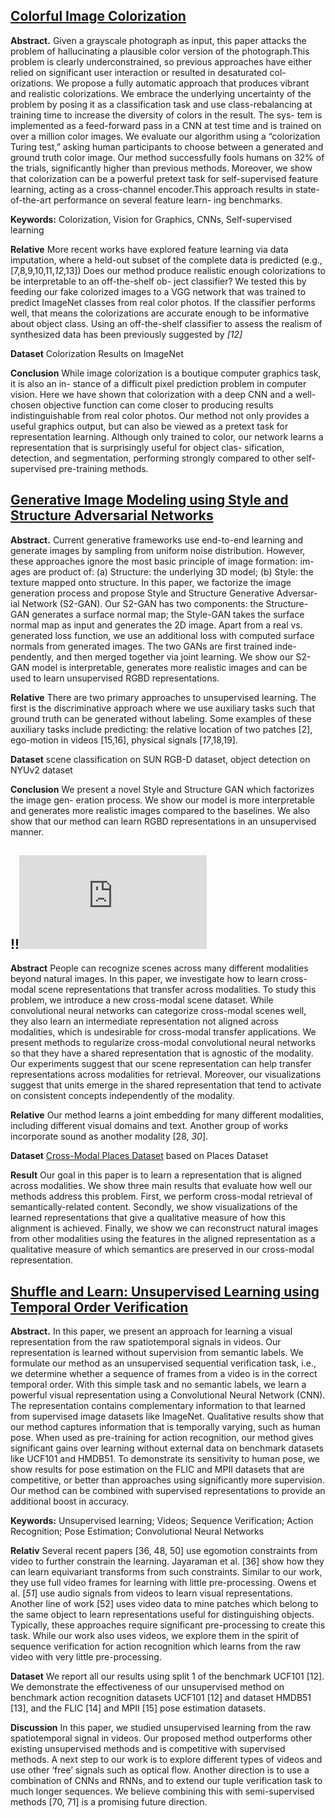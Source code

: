 ## <a href = "https://arxiv.org/pdf/1603.08511.pdf"> Colorful Image Colorization  </a>

**Abstract.**
Given a grayscale photograph as input, this paper attacks the problem of hallucinating a plausible color version of the photograph.This problem is clearly underconstrained, so previous approaches have either relied on significant user interaction or resulted in desaturated col- orizations.
We propose a fully automatic approach that produces vibrant and realistic colorizations. We embrace the underlying uncertainty of the problem by posing it as a classification task and use class-rebalancing at training time to increase the diversity of colors in the result. The sys- tem is implemented as a feed-forward pass in a CNN at test time and is trained on over a million color images. 
We evaluate our algorithm using a “colorization Turing test,” asking human participants to choose between a generated and ground truth color image. Our method successfully fools humans on 32% of the trials, significantly higher than previous methods. Moreover, we show that colorization can be a powerful pretext task for self-supervised feature learning, acting as a cross-channel encoder.This approach results in state-of-the-art performance on several feature learn- ing benchmarks.

**Keywords:** Colorization, Vision for Graphics, CNNs, Self-supervised learning

**Relative** 
More recent works have explored feature learning via data imputation, where a held-out subset of the complete data is predicted (e.g., [7,8,9,10,11,_12_,13])
Does our method produce realistic enough colorizations to be interpretable to an off-the-shelf ob- ject classifier? We tested this by feeding our fake colorized images to a VGG network that was trained to predict ImageNet classes from real color photos. If the classifier performs well, that means the colorizations are accurate enough to be informative about object class. Using an off-the-shelf classifier to assess the realism of synthesized data has been previously suggested by _[12]_

**Dataset** Colorization Results on ImageNet

**Conclusion**
While image colorization is a boutique computer graphics task, it is also an in- stance of a difficult pixel prediction problem in computer vision. Here we have shown that colorization with a deep CNN and a well-chosen objective function can come closer to producing results indistinguishable from real color photos. Our method not only provides a useful graphics output, but can also be viewed as a pretext task for representation learning. Although only trained to color, our network learns a representation that is surprisingly useful for object clas- sification, detection, and segmentation, performing strongly compared to other self-supervised pre-training methods.


## [Generative Image Modeling using Style and Structure Adversarial Networks](https://arxiv.org/pdf/1603.05631.pdf)

**Abstract.**
Current generative frameworks use end-to-end learning and generate images by sampling from uniform noise distribution. However, these approaches ignore the most basic principle of image formation: im- ages are product of: (a) Structure: the underlying 3D model; (b) Style: the texture mapped onto structure. In this paper, we factorize the image generation process and propose Style and Structure Generative Adversar- ial Network (S2-GAN). Our S2-GAN has two components: the Structure- GAN generates a surface normal map; the Style-GAN takes the surface normal map as input and generates the 2D image. Apart from a real vs. generated loss function, we use an additional loss with computed surface normals from generated images. The two GANs are first trained inde- pendently, and then merged together via joint learning. We show our S2-GAN model is interpretable, generates more realistic images and can be used to learn unsupervised RGBD representations.

**Relative** There are two primary approaches to unsupervised learning. The first is the discriminative approach where we use auxiliary tasks such that ground truth can be generated without labeling. Some examples of these auxiliary tasks include predicting: the relative location of two patches [2], ego-motion in videos [15,16], physical signals [_17_,18,19].

**Dataset** scene classification on SUN RGB-D dataset, object detection on NYUv2 dataset

**Conclusion**
We present a novel Style and Structure GAN which factorizes the image gen- eration process. We show our model is more interpretable and generates more realistic images compared to the baselines. We also show that our method can learn RGBD representations in an unsupervised manner.


## !!![Learning Aligned Cross-Modal Representations from Weakly Aligned Data](http://www.cv-foundation.org/openaccess/content_cvpr_2016/papers/Castrejon_Learning_Aligned_Cross-Modal_CVPR_2016_paper.pdf)

**Abstract**
People can recognize scenes across many different modalities beyond natural images. In this paper, we investigate how to learn cross-modal scene representations that transfer across modalities. To study this problem, we introduce a new cross-modal scene dataset. While convolutional neural networks can categorize cross-modal scenes well, they also learn an intermediate representation not aligned across modalities, which is undesirable for cross-modal transfer applications. We present methods to regularize cross-modal convolutional neural networks so that they have a shared representation that is agnostic of the modality. Our experiments suggest that our scene representation can help transfer representations across modalities for retrieval. Moreover, our visualizations suggest that units emerge in the shared representation that tend to activate on consistent concepts independently of the modality.

**Relative** Our method learns a joint embedding for many different modalities, including different visual domains and text. Another group of works incorporate sound as another modality [28, _30_].

**Dataset** [Cross-Modal Places Dataset](http://projects.csail.mit.edu/cmplaces/download.html) based on Places Dataset

**Result**
Our goal in this paper is to learn a representation that is aligned across modalities. We show three main results that evaluate how well our methods address this problem. First, we perform cross-modal retrieval of semantically-related content. Secondly, we show visualizations of the learned representations that give a qualitative measure of how this alignment is achieved. Finally, we show we can reconstruct natural images from other modalities using the features in the aligned representation as a qualitative measure of which semantics are preserved in our cross-modal representation.


## [Shuffle and Learn: Unsupervised Learning using Temporal Order Verification](https://arxiv.org/pdf/1603.08561.pdf)

**Abstract.** In this paper, we present an approach for learning a visual representation from the raw spatiotemporal signals in videos. Our representation is learned without supervision from semantic labels. We formulate our method as an unsupervised sequential verification task, i.e., we determine whether a sequence of frames from a video is in the correct temporal order. With this simple task and no semantic labels, we learn a powerful visual representation using a Convolutional Neural Network (CNN). The representation contains complementary information to that learned from supervised image datasets like ImageNet. Qualitative results show that our method captures information that is temporally varying, such as human pose. When used as pre-training for action recognition, our method gives significant gains over learning without external data on benchmark datasets like UCF101 and HMDB51. To demonstrate its sensitivity to human pose, we show results for pose estimation on the FLIC and MPII datasets that are competitive, or better than approaches using significantly more supervision. Our method can be combined with supervised representations to provide an additional boost in accuracy.

**Keywords:** Unsupervised learning; Videos; Sequence Verification; Action Recognition; Pose Estimation; Convolutional Neural Networks

**Relativ**
Several recent papers [36, 48, 50] use egomotion constraints from video to further constrain the learning. Jayaraman et al. [36] show how they can learn equivariant transforms from such constraints. Similar to our work, they use full video frames for learning with little pre-processing. Owens et al. [_51_] use audio signals from videos to learn visual representations. Another line of work [52] uses video data to mine patches which belong to the same object to learn representations useful for distinguishing objects. Typically, these approaches require significant pre-processing to create this task. While our work also uses videos, we explore them in the spirit of sequence verification for action recognition which learns from the raw video with very little pre-processing.

**Dataset** We report all our results using split 1 of the benchmark UCF101 [12]. We demonstrate the effectiveness of our unsupervised method on benchmark action recognition datasets UCF101 [12] and  dataset HMDB51 [13], and the FLIC [14] and MPII [15] pose estimation datasets.

**Discussion**
In this paper, we studied unsupervised learning from the raw spatiotemporal signal in videos. Our proposed method outperforms other existing unsupervised methods and is competitive with supervised methods. A next step to our work is to explore different types of videos and use other ‘free’ signals such as optical flow. Another direction is to use a combination of CNNs and RNNs, and to extend our tuple verification task to much longer sequences. We believe combining this with semi-supervised methods [70, 71] is a promising future direction.


